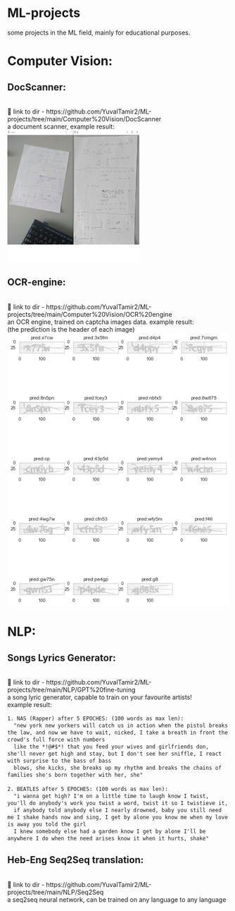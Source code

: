 # ML-projects
some projects in the ML field, mainly for educational purposes.


# Computer Vision:
  
   <h2> DocScanner:</h2><br>
    🔵 link to dir - https://github.com/YuvalTamir2/ML-projects/tree/main/Computer%20Vision/DocScanner <br>
    a document scanner, example result: <br>
    <img src="https://github.com/YuvalTamir2/ML-projects/blob/main/Computer%20Vision/DocScanner/results/Result_1.jpg" width="300" height="300" >
    <br>
    
   <h2>OCR-engine:</h2><br>
    🔵 link to dir - https://github.com/YuvalTamir2/ML-projects/tree/main/Computer%20Vision/OCR%20engine<br>
    an OCR engine, trained on captcha images data. example result:<br>
    (the prediction is the header of each image)<br>
      <img src="https://github.com/YuvalTamir2/ML-projects/blob/main/Computer%20Vision/OCR%20engine/example_results.png">
    
 # NLP:
 
   <h2>Songs Lyrics Generator:</h2><br>
    🔵 link to dir - https://github.com/YuvalTamir2/ML-projects/tree/main/NLP/GPT%20fine-tuning<br>
    a song lyric generator, capable to train on your favourite artists!<br>
    example result:<br>
    <div class="text-white bg-gray-dark mb-2">


    1. NAS (Rapper) after 5 EPOCHES: (100 words as max len):
      "new york new yorkers will catch us in action when the pistol breaks the law, and now we have to wait, nicked, I take a breath in front the crowd's full force with numbers
      like the *!@#$*! that you feed your wives and girlfriends don, she'll never get high and stay, but I don't see her sniffle, I react with surprise to the bass of bass 
      blows, she kicks, she breaks up my rhythm and breaks the chains of families she's born together with her, she"

    2. BEATLES after 5 EPOCHES: (100 words as max len):
      "i wanna get high? I'm on a little time to laugh know I twist, you'll do anybody's work you twist a word, twist it so I twistieve it, 
      if anybody told anybody else I nearly drowned, baby you still need me I shake hands now and sing, I get by alone you know me when my love is away you told the girl 
      I knew somebody else had a garden know I get by alone I'll be anywhere I do when the need arises know it when it hurts, shake"
</div>
 
   <h2>Heb-Eng Seq2Seq translation:</h2><br>
    🔵 link to dir - https://github.com/YuvalTamir2/ML-projects/tree/main/NLP/Seq2Seq <br>
    a seq2seq neural network, can be trained on any language to any language
    
  

    
    
